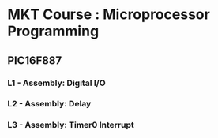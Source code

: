 # MKT Course : Microprocessor Programming

## PIC16F887

### L1 - Assembly: Digital I/O
### L2 - Assembly: Delay
### L3 - Assembly: Timer0 Interrupt
